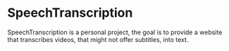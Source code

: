 # SpeechTranscription
SpeechTranscription is a personal project, the goal is to provide a website that transcribes videos, that might not offer subtitles, into text. 
